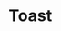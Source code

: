 <script setup>
import ToastWrapper from '../../.vitepress/wrappers/Toast/ToastWrapper.vue'
</script>

# Toast

<DemoContainer>
  <toast-wrapper type="info" title="info" description="details here"></toast-wrapper>
  <toast-wrapper type="success" title="success" description="details here"></toast-wrapper>
  <toast-wrapper type="warning" title="warning" description="details here"></toast-wrapper>
  <toast-wrapper type="danger" title="danger" description="details here"></toast-wrapper>
</DemoContainer>
